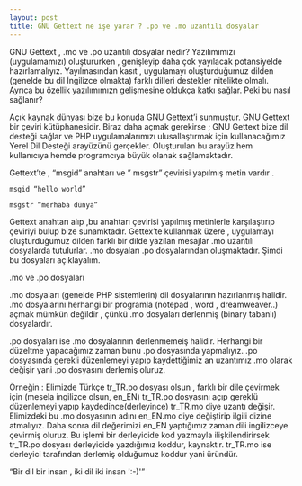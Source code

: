 ```yaml
---
layout: post
title: GNU Gettext ne işe yarar ? .po ve .mo uzantılı dosyalar 
---
```


GNU Gettext , .mo ve .po uzantılı dosyalar nedir?
Yazılımımızı (uygulamamızı) oluştururken , genişleyip daha çok yayılacak potansiyelde hazırlamalıyız. Yayılmasından kasıt , uygulamayı oluşturduğumuz dilden (genelde bu dil İngilizce olmakta) farklı dilleri destekler nitelikte olmalı. Ayrıca bu özellik yazılımımızn gelişmesine oldukça katkı sağlar.
Peki bu nasıl sağlanır?

Açık kaynak dünyası bize bu konuda GNU Gettext’i sunmuştur. GNU Gettext bir çeviri kütüphanesidir. Biraz daha açmak gerekirse ; GNU Gettext bize dil desteği sağlar ve PHP uygulamalarımızı ulusallaştırmak için kullanacağımız Yerel Dil Desteği arayüzünü gerçekler. Oluşturulan bu arayüz hem kullanıcıya hemde programcıya büyük olanak sağlamaktadır.

 Gettext’te , 
“msgid” anahtarı ve ” msgstr” çevirisi yapılmış metin vardır .

    msgid “hello world”

    msgstr “merhaba dünya”

Gettext anahtarı alıp ,bu anahtarı çevirisi yapılmış metinlerle karşılaştırıp çeviriyi bulup bize sunamktadır.
Gettex’te kullanmak üzere , uygulamayı oluşturduğumuz dilden farklı bir dilde yazılan mesajlar .mo uzantılı dosyalarda tutulurlar. .mo dosyaları .po dosyalarından oluşmaktadır. Şimdi bu dosyaları açıklayalım.

.mo ve .po dosyaları 

.mo dosyaları (genelde PHP sistemlerin) dil dosyalarının hazırlanmış halidir. .mo dosyalarını herhangi bir programla (notepad , word , dreamweaver..) açmak mümkün değildir , çünkü .mo dosyaları derlenmiş (binary tabanlı) dosyalardır.

.po dosyaları ise .mo dosyalarının derlenmemeiş halidir.  Herhangi bir düzeltme yapacağımız zaman bunu .po dosyasında yapmalıyız. .po dosyasında gerekli düzenlemeyi yapıp kaydettiğimiz an uzantımız .mo olarak değişir yani .po dosyasını derlemiş oluruz. 

Örneğin :
Elimizde Türkçe tr_TR.po dosyası olsun , farklı bir dile çevirmek için (mesela ingilizce olsun, en_EN) tr_TR.po dosyasını açıp gereklü düzenlemeyi yapıp kaydedince(derleyince) tr_TR.mo diye uzantı değişir. Elimizdeki bu .mo dosyasının adını en_EN.mo diye değiştirip ilgili dizine atmalıyız. Daha sonra dil değerimizi en_EN yaptığımız zaman dili ingilizceye çevirmiş oluruz. Bu işlemi bir derleyicide kod yazmayla ilişkilendirirsek tr_TR.po dosyası derleyicide yazdığımız koddur, kaynaktır. tr_TR.mo ise derleyici tarafından derlemiş olduğumuz koddur yani üründür.

“Bir dil bir insan , iki dil iki insan ':-)'”


